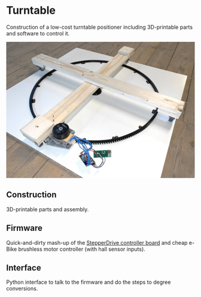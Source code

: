 # Turntable
Construction of a low-cost turntable positioner including 3D-printable parts and software to control it.

![Construction](construction.jpeg)

## Construction
3D-printable parts and assembly.

## Firmware
Quick-and-dirty mash-up of the [StepperDrive controller board](https://github.com/EMS-TU-Ilmenau/StepperDrive) and cheap e-Bike brushless motor controller (with hall sensor inputs).

## Interface
Python interface to talk to the firmware and do the steps to degree conversions.